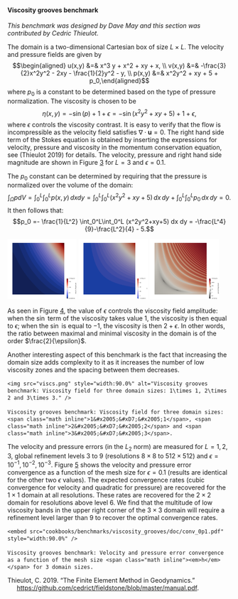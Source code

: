 #### Viscosity grooves benchmark

*This benchmark was designed by Dave May and this section was contributed by
Cedric Thieulot.*

The domain is a two-dimensional Cartesian box of size $L\times L$. The
velocity and pressure fields are given by $$\begin{aligned}
u(x,y) &=& x^3 y + x^2 + xy + x, \\
v(x,y) &=& -\frac{3}{2}x^2y^2 - 2xy - \frac{1}{2}y^2 - y, \\
p(x,y) &=& x^2y^2 + xy + 5 + p_0,\end{aligned}$$ where $p_0$ is a constant to
be determined based on the type of pressure normalization. The viscosity is
chosen to be
$$\eta(x,y)=-\sin(p)+1+\epsilon = -\sin (x^2y^2 + xy + 5) + 1 + \epsilon,$$
where $\epsilon$ controls the viscosity contrast. It is easy to verify that
the flow is incompressible as the velocity field satisfies
$\nabla\cdot \mathbf u = 0$. The right hand side term of the Stokes equation
is obtained by inserting the expressions for velocity, pressure and viscosity
in the momentum conservation equation, see (Thieulot 2019) for details. The
velocity, pressure and right hand side magnitude are shown in
Figure&nbsp;[3][] for $L=3$ and $\epsilon=0.1$.

The $p_0$ constant can be determined by requiring that the pressure is
normalized over the volume of the domain: $$\int_\Omega p dV=
\int_0^L\int_0^L p(x,y) \, dx dy =
\int_0^L\int_0^L (x^2y^2+xy+5)\, dx \, dy + \int_0^L \int_0^L p_0 \, dx \, dy =0.$$
It then follows that:
$$p_0 =-  \frac{1}{L^2}  \int_0^L\int_0^L (x^2y^2+xy+5) dx dy
= -\frac{L^4}{9}-\frac{L^2}{4} - 5.$$

<img src="vel3x3.png" title="fig:" id="fig:benchmark-grooves-3x3" style="width:31.0%" alt="Viscosity grooves benchmark: From left to right, velocity field, pressure field, and norm of the right hand side of the momentum equation, for a 3\times 3 domain with \epsilon=0.1." />
<img src="press3x3.png" title="fig:" id="fig:benchmark-grooves-3x3" style="width:31.0%" alt="Viscosity grooves benchmark: From left to right, velocity field, pressure field, and norm of the right hand side of the momentum equation, for a 3\times 3 domain with \epsilon=0.1." />
<img src="rhs3x3.png" title="fig:" id="fig:benchmark-grooves-3x3" style="width:31.0%" alt="Viscosity grooves benchmark: From left to right, velocity field, pressure field, and norm of the right hand side of the momentum equation, for a 3\times 3 domain with \epsilon=0.1." />

As seen in Figure&nbsp;[4][], the value of $\epsilon$ controls the viscosity
field amplitude: when the $\sin$ term of the viscosity takes value 1, the
viscosity is then equal to $\epsilon$; when the $\sin$ is equal to $-1$, the
viscosity is then $2+\epsilon$. In other words, the ratio between maximal and
minimal viscosity in the domain is of the order $\frac{2}{\epsilon}$.

Another interesting aspect of this benchmark is the fact that increasing the
domain size adds complexity to it as it increases the number of low viscosity
zones and the spacing between them decreases.

```{figure-md} fig:benchmark-grooves-domains
<img src="viscs.png" style="width:90.0%" alt="Viscosity grooves benchmark: Viscosity field for three domain sizes: 1\times 1, 2\times 2 and 3\times 3." />

Viscosity grooves benchmark: Viscosity field for three domain sizes: <span class="math inline">1&#x2005;&#xD7;&#x2005;1</span>, <span class="math inline">2&#x2005;&#xD7;&#x2005;2</span> and <span class="math inline">3&#x2005;&#xD7;&#x2005;3</span>.
```

The velocity and pressure errors (in the $L_2$ norm) are measured for
$L=1,2,3$, global refinement levels 3 to 9 (resolutions $8\times 8$ to
$512\times 512$) and $\epsilon=10^{-1},10^{-2},10^{-3}$. Figure&nbsp;[5][]
shows the velocity and pressure error convergence as a function of the mesh
size for $\epsilon=0.1$ (results are identical for the other two $\epsilon$
values). The expected convergence rates (cubic convergence for velocity and
quadratic for pressure) are recovered for the $1\times 1$ domain at all
resolutions. These rates are recovered for the $2\times 2$ domain for
resolutions above level 6. We find that the multitude of low viscosity bands
in the upper right corner of the $3\times 3$ domain will require a refinement
level larger than 9 to recover the optimal convergence rates.

```{figure-md} fig:benchmark-grooves-errors
<embed src="cookbooks/benchmarks/viscosity_grooves/doc/conv_0p1.pdf" style="width:90.0%" />

Viscosity grooves benchmark: Velocity and pressure error convergence as a function of the mesh size <span class="math inline"><em>h</em></span> for 3 domain sizes.
```

<div id="refs" class="references csl-bib-body hanging-indent">

<div id="ref-fieldstone" class="csl-entry">

Thieulot, C. 2019. &ldquo;The Finite Element Method in Geodynamics.&rdquo;
<https://github.com/cedrict/fieldstone/blob/master/manual.pdf>.

</div>

</div>

  [3]: #fig:benchmark-grooves-3x3
  [4]: #fig:benchmark-grooves-domains
  [5]: #fig:benchmark-grooves-errors
